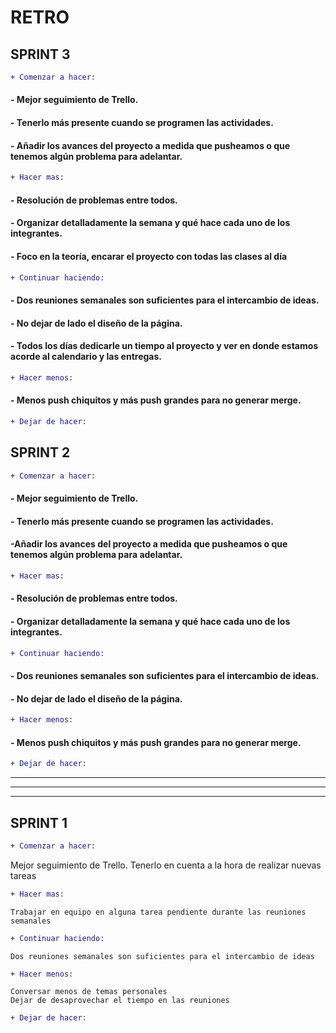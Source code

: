 # RETRO 

## SPRINT 3

```diff
+ Comenzar a hacer: 
```

#### - Mejor seguimiento de Trello. 
#### - Tenerlo más presente cuando se programen las actividades. 
#### - Añadir los avances del proyecto a medida que pusheamos o que tenemos algún problema para adelantar.


```diff
+ Hacer mas:
```

#### - Resolución de problemas entre todos. 
#### - Organizar detalladamente la semana y qué hace cada uno de los integrantes.
#### - Foco en la teoría, encarar el proyecto con todas las clases al día


```diff
+ Continuar haciendo:
```

#### - Dos reuniones semanales son suficientes para el intercambio de ideas. 
#### - No dejar de lado el diseño de la página.
#### - Todos los días dedicarle un tiempo al proyecto y ver en donde estamos acorde al calendario y las entregas.


```diff
+ Hacer menos:
```

#### - Menos push chiquitos y más push grandes para no generar merge.

```diff
+ Dejar de hacer: 
```



## SPRINT 2

```diff
+ Comenzar a hacer: 
```

#### - Mejor seguimiento de Trello. 
#### - Tenerlo más presente cuando se programen las actividades. 
#### -Añadir los avances del proyecto a medida que pusheamos o que tenemos algún problema para adelantar.


```diff
+ Hacer mas:
```

#### - Resolución de problemas entre todos. 
#### - Organizar detalladamente la semana y qué hace cada uno de los integrantes.


```diff
+ Continuar haciendo:
```

#### - Dos reuniones semanales son suficientes para el intercambio de ideas. 
#### - No dejar de lado el diseño de la página.

```diff
+ Hacer menos:
```

#### - Menos push chiquitos y más push grandes para no generar merge.

```diff
+ Dejar de hacer: 
```

___
___
___

## SPRINT 1

```diff
+ Comenzar a hacer: 
```
Mejor seguimiento de Trello. Tenerlo en cuenta a la hora de realizar nuevas tareas

```diff
+ Hacer mas:
```
```
Trabajar en equipo en alguna tarea pendiente durante las reuniones semanales
```
```diff
+ Continuar haciendo:
```
```
Dos reuniones semanales son suficientes para el intercambio de ideas 
```

```diff
+ Hacer menos:
```
```
Conversar menos de temas personales
Dejar de desaprovechar el tiempo en las reuniones
```

```diff
+ Dejar de hacer: 
